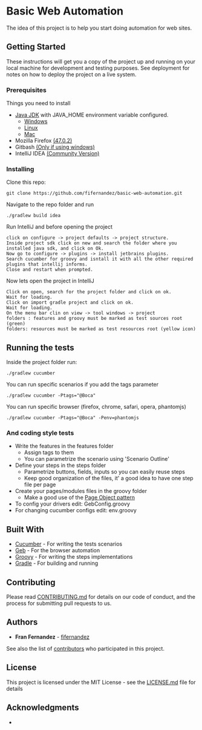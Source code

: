 # Basic Web Automation

The idea of this project is to help you start doing automation for web sites.

## Getting Started

These instructions will get you a copy of the project up and running on your local machine for development and testing purposes. See deployment for notes on how to deploy the project on a live system.

### Prerequisites
Things you need to install
*  [Java JDK](http://www.oracle.com/technetwork/java/javase/downloads/jdk8-downloads-2133151.html)  with JAVA_HOME environment variable configured.
    * [Windows](https://stackoverflow.com/questions/2619584/how-to-set-java-home-on-windows-7/)
    * [Linux](https://stackoverflow.com/questions/24641536/how-to-set-java-home-in-linux-for-all-users)
    * [Mac](https://stackoverflow.com/questions/1348842/what-should-i-set-java-home-to-on-osx)
*  Mozilla Firefox [(47.0.2)](https://ftp.mozilla.org/pub/firefox/releases/47.0.2/)
*  Gitbash [(Only if using windows)](https://git-for-windows.github.io/)
* IntelliJ IDEA [(Community Version)](https://www.jetbrains.com/idea/download)

### Installing

Clone this repo:

```
git clone https://github.com/fifernandez/basic-web-automation.git
```

Navigate to the repo folder and run

```
./gradlew build idea
```

Run IntelliJ and before opening the project
```
click on configure -> project defaults -> project structure.
Inside project sdk click on new and search the folder where you installed java sdk, and click on Ok.
Now go to configure -> plugins -> install jetbrains plugins.
Search cucumber for groovy and isntall it with all the other required plugins that intellij informs.
Close and restart when prompted.
```

Now lets open the project in IntelliJ
```
Click on open, search for the project folder and click on ok.
Wait for loading.
Click on import gradle project and click on ok.
Wait for loading.
On the menu bar clin on view -> tool windows -> project
folders : features and groovy must be marked as test sources root (green)
folders: resources must be marked as test resources root (yellow icon)
```

## Running the tests
Inside the project folder run:
```
./gradlew cucumber
```

You can run specific scenarios if you add the tags parameter

```
./gradlew cucumber -Ptags="@Boca"
```

You can run specific browser (firefox, chrome, safari, opera, phantomjs)

```
./gradlew cucumber -Ptags="@Boca" -Penv=phantomjs
```

### And coding style tests

* Write the features in the features folder
    * Assign tags to them
    * You can parametrize the scenario using 'Scenario Outline'
* Define your steps in the steps folder
   * Parametrize buttons, fields, inputs so you can easily reuse steps
   * Keep good organization of the files, it' a good idea to have one step file per page
* Create your pages/modules files in the groovy folder
    * Make a good use of the [Page Object pattern](http://docs.seleniumhq.org/docs/06_test_design_considerations.jsp#page-object-design-pattern)
* To config your drivers edit: GebConfig.groovy 
* For changing cucumber configs edit: env.groovy

## Built With

* [Cucumber](https://cucumber.io/) - For writing the tests scenarios
* [Geb](http://www.gebish.org/) - For the browser automation
* [Groovy](http://groovy-lang.org/) - For writing the steps implementations
* [Gradle](https://gradle.org/) - For building and running

## Contributing

Please read [CONTRIBUTING.md](https://gist.github.com/PurpleBooth/b24679402957c63ec426) for details on our code of conduct, and the process for submitting pull requests to us.

## Authors

* **Fran Fernandez** - [fifernandez](https://github.com/fifernandez)

See also the list of [contributors](https://github.com/fifernandez/basic-web-automation) who participated in this project.

## License

This project is licensed under the MIT License - see the [LICENSE.md](LICENSE.md) file for details

## Acknowledgments

*